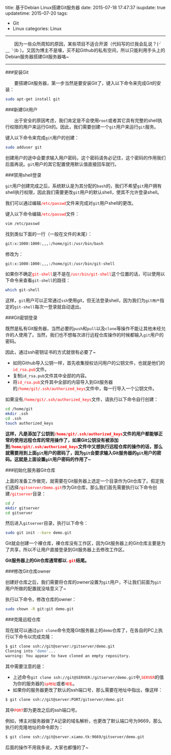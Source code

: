 title: 基于Debian Linux搭建Git服务器
date: 2015-07-18 17:47:37
isupdate: true
updatetime: 2015-07-20
tags: 
 - Git
 - Linux
categories: Linux
---

&ensp;&ensp;&ensp;&ensp;因为一些众所周知的原因，某些项目不适合开源（代码写的烂我会乱说？(╯﹏╰)b ）。又因为博主不是壕，买不起Github的私有空间，所以只能利用手头上的Debian服务器搭建Git服务器咯~



-----

###安装Git

&ensp;&ensp;&ensp;&ensp;要搭建Git服务器，第一步当然是要安装Git了，键入以下命令来完成Git的安装：

```bash
sudo apt-get install git
```

###新建Git用户

&ensp;&ensp;&ensp;&ensp;出于安全的原因考虑，我们肯定是不会使用`root`或者其它具有完整的shell执行权限的用户来运行Git的。因此，我们需要创建一个`git`用户来运行`git`服务。

键入以下命令来完成`git`用户的创建：

```bash
sudo adduser git
```

创建用户的途中会要求输入用户密码，这个密码请务必记住，这个密码的作用我们后面再说。`git`用户的其它配置使用默认值直接回车就行。

###禁用shell登录

`git`用户创建完成之后，系统默认是为其分配的`bash`的，我们不希望`git`用户拥有shell执行权限，因此我们需要更改`git`用户的默认shell，使其不允许登录shell。

我们可以通过编辑<font color=red>`/etc/passwd`</font>文件来完成对`git`用户shell的更改。

键入以下命令编辑<font color=red>`/etc/passwd`</font>文件：

```bash
vim /etc/passwd
```
<!--more-->

找到类似下面的一行（一般在文件的末尾）：

```bash
git:x:1000:1000:,,,:/home/git:/usr/bin/bash
```
修改为：
```bash
git:x:1000:1000:,,,:/home/git:/usr/bin/git-shell
```
如果你不确定<font color=red>`git-shell`</font>是不是在<font color=red>`/usr/bin/git-shell`</font>这个位置的话，可以使用以下命令来查看`git-shell`的路径：
```bash
which git-shell
```

这样，`git`用户可以正常通过`ssh`使用git，但无法登录shell，因为我们为`git用户`指定的`git-shell`每次一登录就自动退出。

###Git密钥登录

既然是私有Git服务器，当然必要的`push`和`pull`以及`clone`等操作不能让其他未经允许的人使用了。当然，我们也不想每次进行远程仓库操作的时候都输入`git`用户的密码。

因此，通过ssh密钥证书的方式就很有必要了~

 - 如同Github导入公钥一样，首先收集授权访问用户的公钥文件，也就是他们的<font color=red>`id_rsa.pub`</font>文件。
 - 复制`id_rsa.pub`文件其中全部的内容。
 - 将<font color=red>`id_rsa.pub`</font>文件其中全部的内容导入到Git服务器的<font color=red>`/home/git/.ssh/authorized_keys`</font>文件中，每一行导入一个公钥文件。

如果没有<font color=red>`/home/git/.ssh/authorized_keys`</font>文件，请执行以下命令自行创建：
```bash
cd /home/git
mkdir .ssh
cd .ssh
touch authorized_keys
```
**这样，凡是添加了公钥到<font color=red>`/home/git/.ssh/authorized_keys`</font>文件的用户都能够正常的使用远程仓库的常用操作了，如果Git公钥没有被添加到<font color=red>`/home/git/.ssh/authorized_keys`</font>文件中又想执行远程仓库的操作的话，那么就需要用到上面`git`用户的密码了，因为`git`会要求输入Git服务器的`git`用户的密码。这就是上面设置`git`用户密码的作用了~**

###初始化服务器Git仓库

上面的准备工作做完，就需要在Git服务器上选定一个目录作为Git仓库了。假定我们选择<font color=red>`/gitserver/Demo.git`</font>作为Git仓库，那么我们首先需要执行以下命令创建<font color=red>`/gitserver`</font>目录：

```bash
cd /
mkdir gitserver
cd gitserver
```
然后进入`gitserver`目录，执行以下命令：

```bash
sudo git init --bare demo.git
```
Git就会创建一个裸仓库，裸仓库没有工作区，因为Git服务器上的Git仓库主要是为了共享，所以不让用户直接登录到Git服务器上去修改工作区。

**Git服务器上的Git仓库通常都以<font color=red>`.git`</font>结尾。**

###修改Git仓库owner

创建好仓库之后，我们需要将仓库的owner设置为`git`用户，不让我们前面为`git`用户所做的配置就没啥意义了~

执行以下命令，修改仓库的owner：
```bash
sudo chown -R git:git demo.git
```

###克隆远程仓库

现在就可以通过`git clone`命令克隆Git服务器上的`demo`仓库了，在各自的PC上执行以下命令以完成克隆：

```bash
$ git clone ssh://git@server:/gitserver/demo.git
Cloning into 'demo'...
warning: You appear to have cloned an empty repository.
```

其中需要注意的是：

 - 上述命令`git clone ssh://git@SERVER:/gitserver/demo.git`中,<font color=red>`SERVER`</font>的值为你的服务器的<font color=red>`ip地址`</font>或者<font color=red>`域名`</font>。
 - 如果你的服务器更改了默认的ssh端口号，那么需要在地址中指出，像这样：

```bash
$ git clone ssh://git@server:PORT/gitserver/demo.git
```
其中<font color=red>`PORT`</font>即为更改之后的ssh端口号。

例如，博主对服务器做了A记录的域名解析，也更改了默认端口号为9669，那么执行的克隆地址的命令即为：
```bash
$ git clone ssh://git@server.xiamo.tk:9669/gitserver/demo.git
```

后面的操作不用我多说，大家也都懂的了~